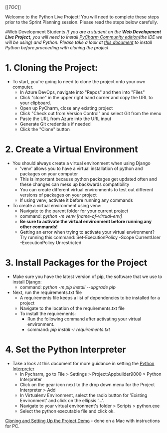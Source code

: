 [[_TOC_]]

Welcome to the Python Live Project! You will need to complete these steps prior to the Sprint Planning session. Please read the steps below carefully.

#Web Development Students
_If you are a student on the **Web Development Live Project**, you will need to install [PyCharm Community edition](https://www.jetbrains.com/pycharm/download/#section=windows)(the IDE we will be using) and Python. Please take a look at [this document](https://docs.google.com/document/d/16qNrvX4t7KAhHU0q1Y6te-C0xo7IfOa-NzXpctCSN18/edit?usp=sharing) to install Python before proceeding with cloning the project._

# 1. Cloning the Project:
- To start, you're going to need to clone the project onto your own computer.
    - In Azure DevOps, navigate into "Repos" and then into "Files"
    - Click "clone" in the upper right hand corner and copy the URL to your clipboard.
    - Open up PyCharm, close any existing project
    - Click "Check out from Version Control" and select Git from the menu
    - Paste the URL from Azure into the URL input
    - Generate Git credentials if needed
    - Click the "Clone" button


# 2. Create a Virtual Environment
  - You should always create a virtual environment when using Django
    - 'venv' allows you to have a virtual installation of python and packages on your computer
     - This is important because python packages get updated often and these changes can mess up backwards compatibility
      - You can create different virtual environments to test out different versions of packages on your project
    - If using venv, activate it before running any commands
  - To create a virtual environment using venv:
    - Navigate to the parent folder for your current project
    - command: _python -m venv [name-of-virtual-env]_
    - **Be sure to activate the virtual environment before running any other commands!**
    - Getting an error when trying to activate your virtual environment? Try running this command:
      Set-ExecutionPolicy -Scope CurrentUser -ExecutionPolicy Unrestricted

# 3. Install Packages for the Project
- Make sure you have the latest version of pip, the software that we use to install Django:
    - command: _python -m pip install --upgrade pip_
- Next, run the requirements.txt file
    - A requirements file keeps a list of dependencies to be installed for a project
  - Navigate to the location of the requirements.txt file
  - To install the requirements:
      - Run the following command after activating your virtual environment.
      - command: _pip install -r requirements.txt_

# 4. Set the Python Interpreter
- Take a look at this document for more guidance in setting the  [Python Interpreter ](https://docs.google.com/document/d/1V_Tq9yoVGBVbyjLB3dn6FNG-ThEMO-l8MXtRNWWVqJs/edit)
     - In Pycharm, go to File > Settings > Project:Appbuilder9000 > Python Interpreter
  - Click on the gear icon next to the drop down menu for the Project Interpreter > Add
  - In Virtualenv Environment, select the radio button for 'Existing Environment' and click on the ellipsis '...'.
  - Navigate to your virtual environment's folder > Scripts > python.exe
  - Select the python executable file and click ok. 


[Cloning and Setting Up the Project Demo](https://drive.google.com/file/d/1O7kLTby5iLOo9tAdMX0-SPLtfl1_OPqf/view?usp=sharing) - done on a Mac with instructions for PC.

